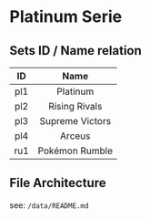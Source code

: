 # Platinum Serie

## Sets ID / Name relation

| ID       | Name            |
| :------: | :-------------: |
| pl1      | Platinum        |
| pl2      | Rising Rivals   |
| pl3      | Supreme Victors |
| pl4      | Arceus          |
| ru1      | Pokémon Rumble  |

## File Architecture

see: `/data/README.md`
